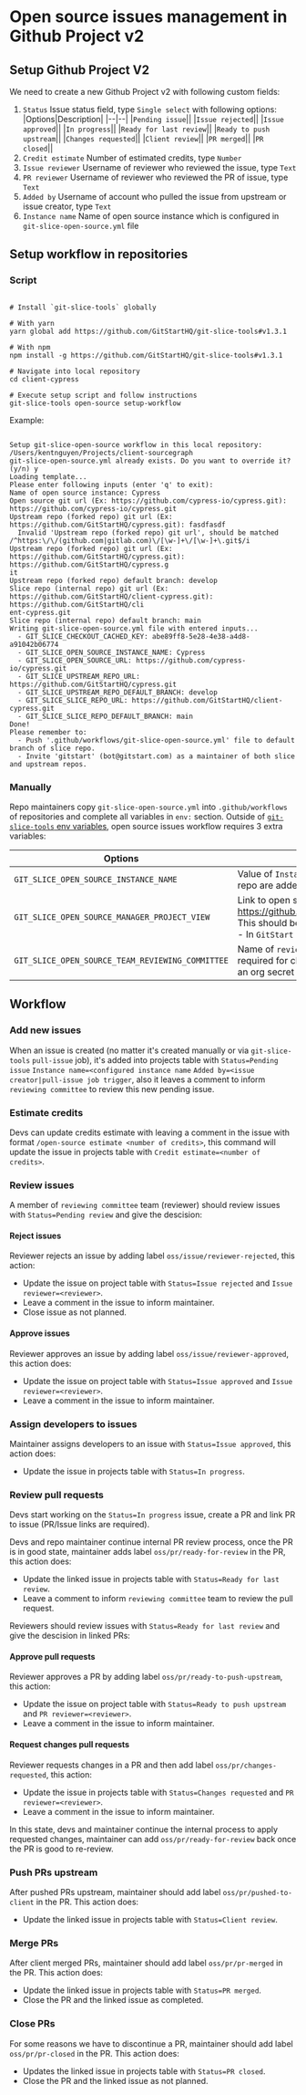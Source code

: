 # Open source issues management in Github Project v2

## Setup Github Project V2

We need to create a new Github Project v2 with following custom fields:

1. `Status`
   Issue status field, type `Single select` with following options:
   |Options|Description|
   |--|--|
   |`Pending issue`||
   |`Issue rejected`||
   |`Issue approved`||
   |`In progress`||
   |`Ready for last review`||
   |`Ready to push upstream`||
   |`Changes requested`||
   |`Client review`||
   |`PR merged`||
   |`PR closed`||
1. `Credit estimate`
   Number of estimated credits, type `Number`
1. `Issue reviewer`
   Username of reviewer who reviewed the issue, type `Text`
1. `PR reviewer`
   Username of reviewer who reviewed the PR of issue, type `Text`
1. `Added by`
   Username of account who pulled the issue from upstream or issue creator, type `Text`
1. `Instance name`
   Name of open source instance which is configured in `git-slice-open-source.yml` file

## Setup workflow in repositories

### Script

```shell

# Install `git-slice-tools` globally

# With yarn
yarn global add https://github.com/GitStartHQ/git-slice-tools#v1.3.1

# With npm
npm install -g https://github.com/GitStartHQ/git-slice-tools#v1.3.1

# Navigate into local repository
cd client-cypress

# Execute setup script and follow instructions
git-slice-tools open-source setup-workflow

```

Example:

```shell

Setup git-slice-open-source workflow in this local repository: /Users/kentnguyen/Projects/client-sourcegraph
git-slice-open-source.yml already exists. Do you want to override it? (y/n) y
Loading template...
Please enter following inputs (enter 'q' to exit):
Name of open source instance: Cypress
Open source git url (Ex: https://github.com/cypress-io/cypress.git): https://github.com/cypress-io/cypress.git
Upstream repo (forked repo) git url (Ex: https://github.com/GitStartHQ/cypress.git): fasdfasdf
  Invalid 'Upstream repo (forked repo) git url', should be matched /^https:\/\/(github.com|gitlab.com)\/[\w-]+\/[\w-]+\.git$/i
Upstream repo (forked repo) git url (Ex: https://github.com/GitStartHQ/cypress.git): https://github.com/GitStartHQ/cypress.g
it
Upstream repo (forked repo) default branch: develop
Slice repo (internal repo) git url (Ex: https://github.com/GitStartHQ/client-cypress.git): https://github.com/GitStartHQ/cli
ent-cypress.git
Slice repo (internal repo) default branch: main
Writing git-slice-open-source.yml file with entered inputs...
  - GIT_SLICE_CHECKOUT_CACHED_KEY: abe89ff8-5e28-4e38-a4d8-a91042b06774
  - GIT_SLICE_OPEN_SOURCE_INSTANCE_NAME: Cypress
  - GIT_SLICE_OPEN_SOURCE_URL: https://github.com/cypress-io/cypress.git
  - GIT_SLICE_UPSTREAM_REPO_URL: https://github.com/GitStartHQ/cypress.git
  - GIT_SLICE_UPSTREAM_REPO_DEFAULT_BRANCH: develop
  - GIT_SLICE_SLICE_REPO_URL: https://github.com/GitStartHQ/client-cypress.git
  - GIT_SLICE_SLICE_REPO_DEFAULT_BRANCH: main
Done!
Please remember to:
  - Push '.github/workflows/git-slice-open-source.yml' file to default branch of slice repo.
  - Invite 'gitstart' (bot@gitstart.com) as a maintainer of both slice and upstream repos.

```

### Manually

Repo maintainers copy `git-slice-open-source.yml` into `.github/workflows` of repositories and complete all variables in `env:` section. Outside of [`git-slice-tools` env variables](../README.md#environment-variables), open source issues workflow requires 3 extra variables:

| Options                                          | Description                                                                                                                                                                             |
| ------------------------------------------------ | --------------------------------------------------------------------------------------------------------------------------------------------------------------------------------------- |
| `GIT_SLICE_OPEN_SOURCE_INSTANCE_NAME`            | Value of `Instance name` field when issues from this repo are added into project                                                                                                        |
| `GIT_SLICE_OPEN_SOURCE_MANAGER_PROJECT_VIEW`     | Link to open source project. Ex: https://github.com/orgs/GitStartHQ/projects/5/views/1. This should be the same for all open source instances - In `GitStart` uses an org secret for it |
| `GIT_SLICE_OPEN_SOURCE_TEAM_REVIEWING_COMMITTEE` | Name of `reviewing committee` Github team, it's required for checking permissions - In `GitStart` uses an org secret for it                                                             |

## Workflow

### Add new issues

When an issue is created (no matter it's created manually or via `git-slice-tools` `pull-issue` job), it's added into projects table with `Status=Pending issue` `Instance name=<configured instance name` `Added by=<issue creator|pull-issue job trigger`, also it leaves a comment to inform `reviewing committee` to review this new pending issue.

### Estimate credits

Devs can update credits estimate with leaving a comment in the issue with format `/open-source estimate <number of credits>`, this command will update the issue in projects table with `Credit estimate=<number of credits>`.

### Review issues

A member of `reviewing committee` team (reviewer) should review issues with `Status=Pending review` and give the descision:

#### Reject issues

Reviewer rejects an issue by adding label `oss/issue/reviewer-rejected`, this action:

- Update the issue on project table with `Status=Issue rejected` and `Issue reviewer=<reviewer>`.
- Leave a comment in the issue to inform maintainer.
- Close issue as not planned.

#### Approve issues

Reviewer approves an issue by adding label `oss/issue/reviewer-approved`, this action does:

- Update the issue on project table with `Status=Issue approved` and `Issue reviewer=<reviewer>`.
- Leave a comment in the issue to inform maintainer.

### Assign developers to issues

Maintainer assigns developers to an issue with `Status=Issue approved`, this action does:

- Update the issue in projects table with `Status=In progress`.

### Review pull requests

Devs start working on the `Status=In progress` issue, create a PR and link PR to issue (PR/Issue links are required).

Devs and repo maintainer continue internal PR review process, once the PR is in good state, maintainer adds label `oss/pr/ready-for-review` in the PR, this action does:

- Update the linked issue in projects table with `Status=Ready for last review`.
- Leave a comment to inform `reviewing committee` team to review the pull request.

Reviewers should review issues with `Status=Ready for last review` and give the descision in linked PRs:

#### Approve pull requests

Reviewer approves a PR by adding label `oss/pr/ready-to-push-upstream`, this action:

- Update the issue on project table with `Status=Ready to push upstream` and `PR reviewer=<reviewer>`.
- Leave a comment in the issue to inform maintainer.

#### Request changes pull requests

Reviewer requests changes in a PR and then add label `oss/pr/changes-requested`, this action:

- Update the issue in projects table with `Status=Changes requested` and `PR reviewer=<reviewer>`.
- Leave a comment in the issue to inform maintainer.

In this state, devs and maintainer continue the internal process to apply requested changes, maintainer can add `oss/pr/ready-for-review` back once the PR is good to re-review.

### Push PRs upstream

After pushed PRs upstream, maintainer should add label `oss/pr/pushed-to-client` in the PR. This action does:

- Update the linked issue in projects table with `Status=Client review`.

### Merge PRs

After client merged PRs, maintainer should add label `oss/pr/pr-merged` in the PR. This action does:

- Update the linked issue in projects table with `Status=PR merged`.
- Close the PR and the linked issue as completed.

### Close PRs

For some reasons we have to discontinue a PR, maintainer should add label `oss/pr/pr-closed` in the PR. This action does:

- Updates the linked issue in projects table with `Status=PR closed`.
- Close the PR and the linked issue as not planned.
